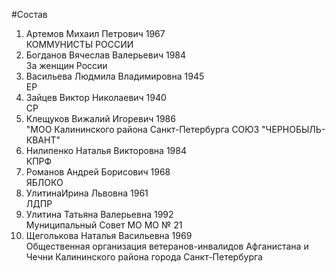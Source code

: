 #Состав
1. Артемов Михаил Петрович 1967   
    КОММУНИСТЫ РОССИИ
2. Богданов Вячеслав Валерьевич 1984   
    За женщин России
3. Васильева Людмила Владимировна 1945   
    ЕР
4. Зайцев Виктор Николаевич 1940   
    СР
5. Клещуков Вижалий Игоревич 1986   
    "МОО Калининского района Санкт-Петербурга СОЮЗ "ЧЕРНОБЫЛЬ- КВАНТ"
6. Нилипенко Наталья Викторовна 1984   
    КПРФ
7. Романов Андрей Борисович 1968   
    ЯБЛОКО
8. УлитинаИрина Львовна 1961   
    ЛДПР
9. Улитина Татьяна Валерьевна 1992   
    Муниципальный Совет МО МО № 21
10. Щеголькова Наталья Васильевна 1969   
    Общественная организация ветеранов-инвалидов Афганистана и Чечни Калининского района города Санкт-Петербурга
